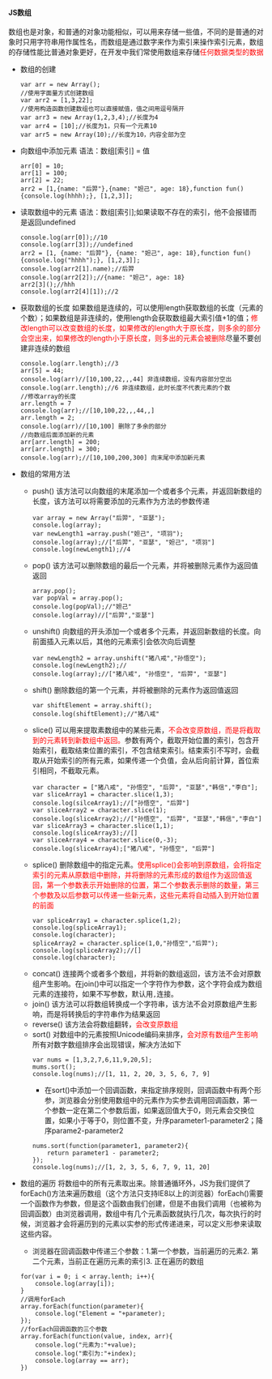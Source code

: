 #### JS数组
数组也是对象，和普通的对象功能相似，可以用来存储一些值，不同的是普通的对象时只用字符串用作属性名，而数组是通过数字来作为索引来操作索引元素，数组的存储性能比普通对象更好，在开发中我们常使用数组来存储<font color="red">任何数据类型的数据</font>
* 数组的创建
    ```
    var arr = new Array();
    //使用字面量方式创建数组
    var arr2 = [1,3,22];
    //使用构造函数创建数组也可以直接赋值，值之间用逗号隔开
    var arr3 = new Array(1,2,3,4);//长度为4
    var arr4 = [10];//长度为1，只有一个元素10
    var arr5 = new Array(10);//长度为10，内容全部为空
    ```
* 向数组中添加元素
语法：数组[索引] = 值
    ```
    arr[0] = 10;
    arr[1] = 100;
    arr[2] = 22;
    arr2 = [1,{name: "后羿"},{name: "妲己", age: 18},function fun(){console.log(hhhh);}, [1,2,3]];
    ```
* 读取数组中的元素
语法：数组[索引];如果读取不存在的索引，他不会报错而是返回undefined
    ```
    console.log(arr[0]);//10
    console.log(arr[3]);//undefined
    arr2 = [1, {name: "后羿"}, {name: "妲己", age: 18},function fun(){console.log("hhhh");}, [1,2,3]];
	console.log(arr2[1].name);//后羿
	console.log(arr2[2]);//{name: "妲己", age: 18}
	arr2[3]();//hhh
    console.log(arr2[4][1]);//2
    ```
* 获取数组的长度
如果数组是连续的，可以使用length获取数组的长度（元素的个数）；如果数组是非连续的，使用length会获取数组最大索引值+1的值；<font color="red">修改length可以改变数组的长度，如果修改的length大于原长度，则多余的部分会空出来，如果修改的length小于原长度，则多出的元素会被删除</font>尽量不要创建非连续的数组
    ```
    console.log(arr.length);//3
    arr[5] = 44;
    console.log(arr)//[10,100,22,,,44] 非连续数组，没有内容部分空出
    console.log(arr.length);//6 非连续数组，此时长度不代表元素的个数
    //修改array的长度
    arr.length = 7
    console.log(arr);//[10,100,22,,,44,,]
    arr.length = 2;
    console.log(arr)//[10,100] 删除了多余的部分
    //向数组后面添加新的元素
    arr[arr.length] = 200;
    arr[arr.length] = 300;
    console.log(arr);//[10,100,200,300] 向末尾中添加新元素
    ```
* 数组的常用方法
    * push()
    该方法可以向数组的末尾添加一个或者多个元素，并返回新数组的长度，该方法可以将需要添加的元素作为方法的参数传递
        ```
        var array = new Array("后羿", "亚瑟");
		console.log(array);
		var newLength1 =array.push("妲己", "项羽");
        console.log(array);//["后羿", "亚瑟", "妲己", "项羽"]
        console.log(newLength1);//4
        ```
    * pop()
    该方法可以删除数组的最后一个元素，并将被删除元素作为返回值返回
        ```
        array.pop();
        var popVal = array.pop();
        console.log(popVal);//"妲己"
        console.log(array)//["后羿","亚瑟"]
        ```
    * unshift()
    向数组的开头添加一个或者多个元素，并返回新数组的长度。向前面插入元素以后，其他的元素索引会依次向后调整
        ```
        var newLength2 = array.unshift("猪八戒","孙悟空");
        console.log(newLength2);//
        console.log(array);//["猪八戒", "孙悟空", "后羿", "亚瑟"]
        ```
    * shift()
    删除数组的第一个元素，并将被删除的元素作为返回值返回
        ```
        var shiftElement = array.shift();
        console.log(shiftElement);//"猪八戒"
        ```
    * slice()
    可以用来提取素数组中的某些元素，<font color="red">不会改变原数组，而是将截取到的元素转到新数组中返回。</font>参数有两个，截取开始位置的索引，包含开始索引，截取结束位置的索引，不包含结束索引。结束索引不写时，会截取从开始索引的所有元素，如果传递一个负值，会从后向前计算，首位索引相同，不截取元素。
        ```
        var character = ["猪八戒", "孙悟空", "后羿", "亚瑟","韩信","李白"];
        var sliceArray1 = character.slice(1,3);
        console.log(silceArray1);//["孙悟空", "后羿"]
        var sliceArray2 = character.slice(1);
        console.log(sliceArray2);//["孙悟空", "后羿", "亚瑟","韩信","李白"]
        var sliceArray3 = character.slice(1,1);
        console.log(sliceArray3);//[]
        var sliceArray4 = character.slice(0,-3);
        console.log(sliceArray4);["猪八戒", "孙悟空", "后羿"]
        ```
    * splice()
    删除数组中的指定元素。<font color="red">使用splice()会影响到原数组，会将指定索引的元素从原数组中删除，并将删除的元素形成的数组作为返回值返回，第一个参数表示开始删除的位置，第二个参数表示删除的数量，第三个参数及以后参数可以传递一些新元素，这些元素将自动插入到开始位置的前面</font>
        ```
        var spliceArray1 = character.splice(1,2);
        console.log(spliceArray1);
        console.log(character);
        spliceArray2 = character.splice(1,0,"孙悟空","后羿");
        console.log(spliceArray2);//[]
        console.log(character);
        ```
    * concat()
    连接两个或者多个数组，并将新的数组返回，该方法不会对原数组产生影响。在join()中可以指定一个字符作为参数，这个字符会成为数组元素的连接符，如果不写参数，默认用`,`连接。
    * join()
    该方法可以将数组转换成一个字符串，该方法不会对原数组产生影响，而是将转换后的字符串作为结果返回
    * reverse()
    该方法会将数组翻转，<font color="red">会改变原数组</font>
    * sort()
    对数组中的元素按照Unicode编码来排序，<font color="red">会对原有数组产生影响</font>所有对数字数组排序会出现错误，解决方法如下
        ```
        var nums = [1,3,2,7,6,11,9,20,5];
        mums.sort();
        console.log(nums);//[1, 11, 2, 20, 3, 5, 6, 7, 9]
        ```
        * 在sort()中添加一个回调函数，来指定排序规则，回调函数中有两个形参，浏览器会分别使用数组中的元素作为实参去调用回调函数，第一个参数一定在第二个参数后面，如果返回值大于0，则元素会交换位置，如果小于等于0，则位置不变，升序parameter1-parameter2；降序parame2-parameter2
        ```
        nums.sort(function(parameter1, parameter2){
            return parameter1 - parameter2;
        });
        console.log(nums);//[1, 2, 3, 5, 6, 7, 9, 11, 20]
        ```


* 数组的遍历
将数组中的所有元素取出来。除普通循环外，JS为我们提供了forEach()方法来遍历数组（这个方法只支持IE8以上的浏览器）forEach()需要一个函数作为参数，但是这个函数由我们创建，但是不由我们调用（也被称为回调函数）由浏览器调用，数组中有几个元素函数就执行几次，每次执行的时候，浏览器才会将遍历到的元素以实参的形式传递进来，可以定义形参来读取这些内容。
    * 浏览器在回调函数中传递三个参数：1.第一个参数，当前遍历的元素2. 第二个元素，当前正在遍历元素的索引3. 正在遍历的数组
    ```
    for(var i = 0; i < array.lenth; i++){
        console.log(array[i]);
    }
    //调用forEach
    array.forEach(function(parameter){
        console.log("Element = "+parameter);
    });
    //forEach回调函数的三个参数
    array.forEach(function(value, index, arr){
        console.log("元素为:"+value);
        console.log("索引为:"+index);
        console.log(array == arr);
    })
    ```